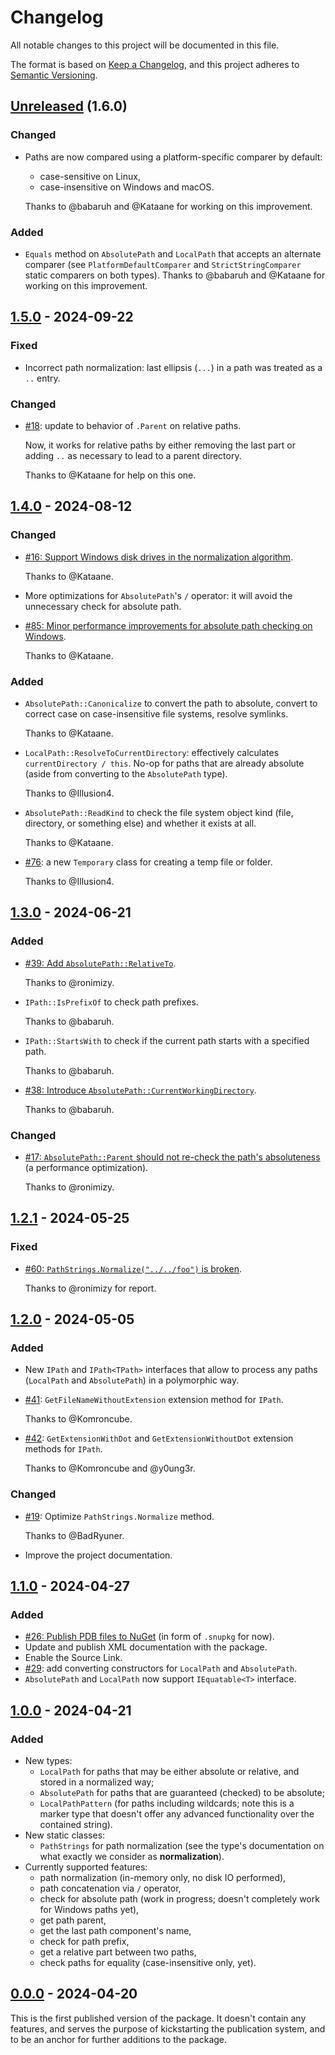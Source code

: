 <!--
SPDX-FileCopyrightText: 2024 Friedrich von Never <friedrich@fornever.me>

SPDX-License-Identifier: MIT
-->

Changelog
=========
All notable changes to this project will be documented in this file.

The format is based on [Keep a Changelog](https://keepachangelog.com/en/1.0.0/), and this project adheres to [Semantic Versioning](https://semver.org/spec/v2.0.0.html).

## [Unreleased] (1.6.0)
### Changed
- Paths are now compared using a platform-specific comparer by default:
    - case-sensitive on Linux,
    - case-insensitive on Windows and macOS.

  Thanks to @babaruh and @Kataane for working on this improvement.

### Added
- `Equals` method on `AbsolutePath` and `LocalPath` that accepts an alternate comparer (see `PlatformDefaultComparer` and `StrictStringComparer` static comparers on both types). Thanks to @babaruh and @Kataane for working on this improvement.

## [1.5.0] - 2024-09-22
### Fixed
- Incorrect path normalization: last ellipsis (`...`) in a path was treated as a `..` entry.

### Changed
- [#18](https://github.com/ForNeVeR/TruePath/issues/18): update to behavior of `.Parent` on relative paths.

  Now, it works for relative paths by either removing the last part or adding `..` as necessary to lead to a parent directory.

  Thanks to @Kataane for help on this one.

## [1.4.0] - 2024-08-12
### Changed
- [#16: Support Windows disk drives in the normalization algorithm](https://github.com/ForNeVeR/TruePath/issues/16).

  Thanks to @Kataane.
- More optimizations for `AbsolutePath`'s `/` operator: it will avoid the unnecessary check for absolute path.
- [#85: Minor performance improvements for absolute path checking on Windows](https://github.com/ForNeVeR/TruePath/pull/85).

  Thanks to @Kataane.

### Added
- `AbsolutePath::Canonicalize` to convert the path to absolute, convert to correct case on case-insensitive file systems, resolve symlinks.

  Thanks to @Kataane.
- `LocalPath::ResolveToCurrentDirectory`: effectively calculates `currentDirectory / this`. No-op for paths that are already absolute (aside from converting to the `AbsolutePath` type).

  Thanks to @Illusion4.
- `AbsolutePath::ReadKind` to check the file system object kind (file, directory, or something else) and whether it exists at all.

  Thanks to @Kataane.
- [#76](https://github.com/ForNeVeR/TruePath/issues/76): a new `Temporary` class for creating a temp file or folder.

  Thanks to @Illusion4.

## [1.3.0] - 2024-06-21
### Added
- [#39: Add `AbsolutePath::RelativeTo`](https://github.com/ForNeVeR/TruePath/issues/39).

  Thanks to @ronimizy.
- `IPath::IsPrefixOf` to check path prefixes.

  Thanks to @babaruh.
- `IPath::StartsWith` to check if the current path starts with a specified path.

  Thanks to @babaruh.
- [#38: Introduce `AbsolutePath::CurrentWorkingDirectory`](https://github.com/ForNeVeR/TruePath/issues/38).

  Thanks to @babaruh.

### Changed
- [#17: `AbsolutePath::Parent` should not re-check the path's absoluteness](https://github.com/ForNeVeR/TruePath/issues/17) (a performance optimization).

  Thanks to @ronimizy.

## [1.2.1] - 2024-05-25
### Fixed
- [#60: `PathStrings.Normalize("../../foo")` is broken](https://github.com/ForNeVeR/TruePath/issues/60).

  Thanks to @ronimizy for report.

## [1.2.0] - 2024-05-05
### Added
- New `IPath` and `IPath<TPath>` interfaces that allow to process any paths (`LocalPath` and `AbsolutePath`) in a polymorphic way.
- [#41](https://github.com/ForNeVeR/TruePath/issues/41): `GetFileNameWithoutExtension` extension method for `IPath`.

  Thanks to @Komroncube.
- [#42](https://github.com/ForNeVeR/TruePath/issues/42): `GetExtensionWithDot` and `GetExtensionWithoutDot` extension methods for `IPath`.

  Thanks to @Komroncube and @y0ung3r.

### Changed
- [#19](https://github.com/ForNeVeR/TruePath/issues/19): Optimize `PathStrings.Normalize` method.

  Thanks to @BadRyuner.
- Improve the project documentation.

## [1.1.0] - 2024-04-27
### Added
- [#26: Publish PDB files to NuGet](https://github.com/ForNeVeR/TruePath/issues/26) (in form of `.snupkg` for now).
- Update and publish XML documentation with the package.
- Enable the Source Link.
- [#29](https://github.com/ForNeVeR/TruePath/issues/29): add converting constructors for `LocalPath` and `AbsolutePath`.
- `AbsolutePath` and `LocalPath` now support `IEquatable<T>` interface.

## [1.0.0] - 2024-04-21
### Added
- New types:
  - `LocalPath` for paths that may be either absolute or relative, and stored in a normalized way;
  - `AbsolutePath` for paths that are guaranteed (checked) to be absolute;
  - `LocalPathPattern` (for paths including wildcards; note this is a marker type that doesn't offer any advanced functionality over the contained string).
- New static classes:
  - `PathStrings` for path normalization (see the type's documentation on what exactly we consider as **normalization**).
- Currently supported features:
  - path normalization (in-memory only, no disk IO performed),
  - path concatenation via `/` operator,
  - check for absolute path (work in progress; doesn't completely work for Windows paths yet),
  - get path parent,
  - get the last path component's name,
  - check for path prefix,
  - get a relative part between two paths,
  - check paths for equality (case-insensitive only, yet).

## [0.0.0] - 2024-04-20
This is the first published version of the package. It doesn't contain any features, and serves the purpose of kickstarting the publication system, and to be an anchor for further additions to the package.

[docs.readme]: README.md

[0.0.0]: https://github.com/ForNeVeR/TruePath/releases/tag/v0.0.0
[1.0.0]: https://github.com/ForNeVeR/TruePath/compare/v0.0.0...v1.0.0
[1.1.0]: https://github.com/ForNeVeR/TruePath/compare/v1.0.0...v1.1.0
[1.2.0]: https://github.com/ForNeVeR/TruePath/compare/v1.1.0...v1.2.0
[1.2.1]: https://github.com/ForNeVeR/TruePath/compare/v1.2.0...v1.2.1
[1.3.0]: https://github.com/ForNeVeR/TruePath/compare/v1.2.1...v1.3.0
[1.4.0]: https://github.com/ForNeVeR/TruePath/compare/v1.3.0...v1.4.0
[1.5.0]: https://github.com/ForNeVeR/TruePath/compare/v1.4.0...v1.5.0
[Unreleased]: https://github.com/ForNeVeR/TruePath/compare/v1.5.0...HEAD
